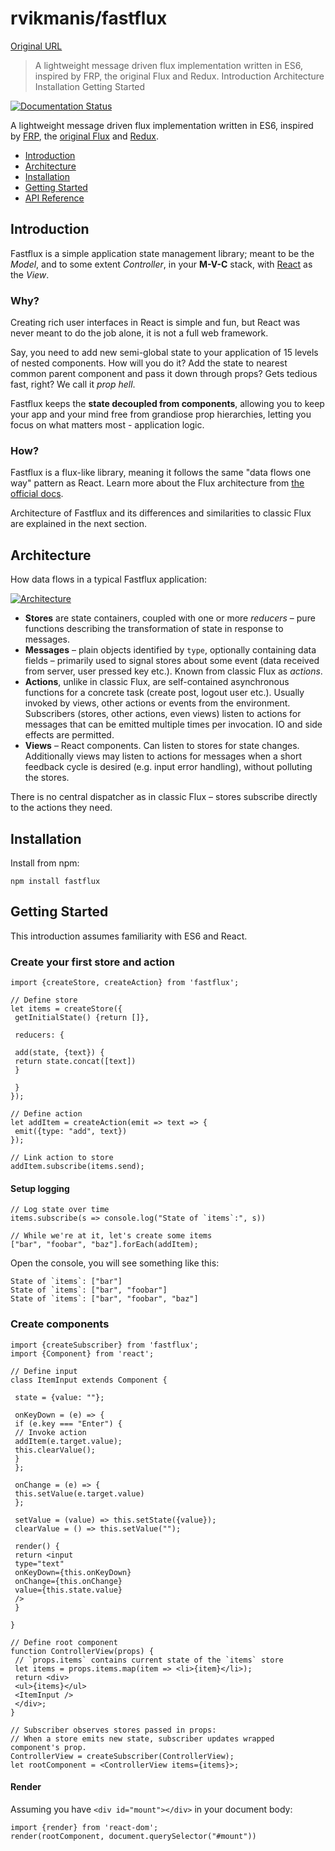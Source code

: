 # rvikmanis/fastflux

[Original URL](https://github.com/rvikmanis/fastflux)

> A lightweight message driven flux implementation written in ES6, inspired by FRP, the original Flux and Redux. Introduction Architecture Installation Getting Started

[![Documentation Status](https://camo.githubusercontent.com/81ad64f9659069241cd62ccd13a334e6a6ac16fe/687474703a2f2f7276696b6d616e69732e6769746875622e696f2f66617374666c75782f62616467652e737667)](http://rvikmanis.github.io/fastflux/source.html)

A lightweight message driven flux implementation written in ES6, inspired by [FRP](https://en.wikipedia.org/wiki/Functional_reactive_programming), the [original Flux](https://facebook.github.io/flux/docs/overview.html) and [Redux](https://github.com/rackt/redux).

- [Introduction](https://github.com/rvikmanis/fastflux#introduction)
- [Architecture](https://github.com/rvikmanis/fastflux#architecture)
- [Installation](https://github.com/rvikmanis/fastflux#installation)
- [Getting Started](https://github.com/rvikmanis/fastflux#getting-started)
- [API Reference](http://rvikmanis.github.io/fastflux/identifiers.html)

## [](https://github.com/rvikmanis/fastflux#introduction)Introduction

Fastflux is a simple application state management library; meant to be the _Model_, and to some extent _Controller_, in your **M-V-C** stack, with [React](https://facebook.github.io/react/) as the _View_.

### [](https://github.com/rvikmanis/fastflux#why)Why?

Creating rich user interfaces in React is simple and fun, but React was never meant to do the job alone, it is not a full web framework.

Say, you need to add new semi-global state to your application of 15 levels of nested components. How will you do it? Add the state to nearest common parent component and pass it down through props? Gets tedious fast, right? We call it _prop hell_.

Fastflux keeps the **state decoupled from components**, allowing you to keep your app and your mind free from grandiose prop hierarchies, letting you focus on what matters most - application logic.

### [](https://github.com/rvikmanis/fastflux#how)How?

Fastflux is a flux-like library, meaning it follows the same "data flows one way" pattern as React. Learn more about the Flux architecture from [the official docs](http://facebook.github.io/flux/docs/overview.html#content).

Architecture of Fastflux and its differences and similarities to classic Flux are explained in the next section.

## [](https://github.com/rvikmanis/fastflux#architecture)Architecture

How data flows in a typical Fastflux application:

[![Architecture](http://s14.postimg.org/orljt6rbl/fastflux.png)](https://camo.githubusercontent.com/6bb5daee67ce6ad23e32fb44d928eeee2b4cbfc2/687474703a2f2f7331342e706f7374696d672e6f72672f6f726c6a743672626c2f66617374666c75782e706e67)

- **Stores** are state containers, coupled with one or more _reducers_ – pure functions describing the transformation of state in response to messages.
- **Messages** – plain objects identified by `type`, optionally containing data fields – primarily used to signal stores about some event (data received from server, user pressed key etc.). Known from classic Flux as _actions_.
- **Actions**, unlike in classic Flux, are self-contained asynchronous functions for a concrete task (create post, logout user etc.). Usually invoked by views, other actions or events from the environment. Subscribers (stores, other actions, even views) listen to actions for messages that can be emitted multiple times per invocation. IO and side effects are permitted.
- **Views** – React components. Can listen to stores for state changes. Additionally views may listen to actions for messages when a short feedback cycle is desired (e.g. input error handling), without polluting the stores.

There is no central dispatcher as in classic Flux – stores subscribe directly to the actions they need.

## [](https://github.com/rvikmanis/fastflux#installation)Installation

Install from npm:

```
npm install fastflux
```

## [](https://github.com/rvikmanis/fastflux#getting-started)Getting Started

This introduction assumes familiarity with ES6 and React.

### [](https://github.com/rvikmanis/fastflux#create-your-first-store-and-action)Create your first store and action

```
import {createStore, createAction} from 'fastflux';

// Define store
let items = createStore({
 getInitialState() {return []},

 reducers: {

 add(state, {text}) {
 return state.concat([text])
 }

 }
});

// Define action
let addItem = createAction(emit => text => {
 emit({type: "add", text})
});

// Link action to store
addItem.subscribe(items.send);
```

#### [](https://github.com/rvikmanis/fastflux#setup-logging)Setup logging

```
// Log state over time
items.subscribe(s => console.log("State of `items`:", s))

// While we're at it, let's create some items
["bar", "foobar", "baz"].forEach(addItem);
```

Open the console, you will see something like this:

```
State of `items`: ["bar"]
State of `items`: ["bar", "foobar"]
State of `items`: ["bar", "foobar", "baz"]
```

### [](https://github.com/rvikmanis/fastflux#create-components)Create components

```
import {createSubscriber} from 'fastflux';
import {Component} from 'react';

// Define input
class ItemInput extends Component {

 state = {value: ""};

 onKeyDown = (e) => {
 if (e.key === "Enter") {
 // Invoke action
 addItem(e.target.value);
 this.clearValue();
 }
 };

 onChange = (e) => {
 this.setValue(e.target.value)
 };

 setValue = (value) => this.setState({value});
 clearValue = () => this.setValue("");

 render() {
 return <input
 type="text"
 onKeyDown={this.onKeyDown}
 onChange={this.onChange}
 value={this.state.value}
 />
 }

}

// Define root component
function ControllerView(props) {
 // `props.items` contains current state of the `items` store
 let items = props.items.map(item => <li>{item}</li>);
 return <div>
 <ul>{items}</ul>
 <ItemInput />
 </div>;
}

// Subscriber observes stores passed in props:
// When a store emits new state, subscriber updates wrapped component's prop.
ControllerView = createSubscriber(ControllerView);
let rootComponent = <ControllerView items={items}>;
```

#### [](https://github.com/rvikmanis/fastflux#render)Render

Assuming you have `<div id="mount"></div>` in your document body:

```
import {render} from 'react-dom';
render(rootComponent, document.querySelector("#mount"))
```
